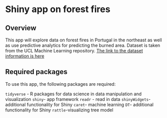 # Shiny app on forest fires

## Overview

This app will explore data on forest fires in Portugal in the northeast as well as use predictive analytics for predicting the burned area. Dataset is taken from the UCL Machine 
Learning repository. [The link to the dataset information is here](https://archive.ics.uci.edu/ml/datasets/Forest+Fires)

## Required packages

To use this app, the following packages are required:

`tidyverse` - R packages for data science in data manipulation and visualization
`shiny`- app framework
`readr` - read in data
`shinyWidgets`- additional functionality for Shiny
`caret`- machine learning
`DT`- additional functionality for Shiny
`rattle`-visualizing tree model
